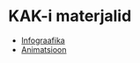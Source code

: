 <!-- <f-fetch :src="['layout-1.md','layout-1--dark.md'" v-slot="{ value }">
  <f-content
    :content="value"
    type="slides"
    style="--content-padding: 0;"
  />
</f-fetch> -->

# KAK-i materjalid

- <a href="./infograafika">Infograafika</a>
- <a href="./animatsioon">Animatsioon</a>